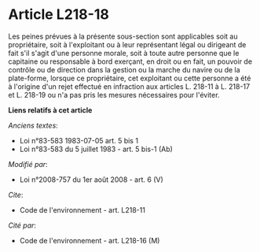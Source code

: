 # Article L218-18

Les peines prévues à la présente sous-section sont applicables soit au propriétaire, soit à l'exploitant ou à leur
représentant légal ou dirigeant de fait s'il s'agit d'une personne morale, soit à toute autre personne que le capitaine ou
responsable à bord exerçant, en droit ou en fait, un pouvoir de contrôle ou de direction dans la gestion ou la marche du
navire ou de la plate-forme, lorsque ce propriétaire, cet exploitant ou cette personne a été à l'origine d'un rejet effectué
en infraction aux articles L. 218-11 à L. 218-17 et L. 218-19 ou n'a pas pris les mesures nécessaires pour l'éviter.

**Liens relatifs à cet article**

_Anciens textes_:

  - Loi n°83-583 1983-07-05 art. 5 bis 1
  - Loi n°83-583 du 5 juillet 1983 - art. 5 bis-1 (Ab)

_Modifié par_:

  - Loi n°2008-757 du 1er août 2008 - art. 6 (V)

_Cite_:

  - Code de l'environnement - art. L218-11

_Cité par_:

  - Code de l'environnement - art. L218-16 (M)
